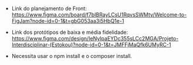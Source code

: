 - Link do planejamento de Front: https://www.figma.com/board/f7bIBRayLCsU1RqvsSWMty/Welcome-to-FigJam?node-id=0-1&t=gbG053aa3i5HbQ1e-1

- Link dos protótipos de baixa e média fidelidade: https://www.figma.com/design/IeNyIpaEYDc355sLCc2MGA/Projeto-Interdisciplinar-(Estokou)?node-id=0-1&t=JMFFjMaQfk6UMyRC-1

- Necessita usar o npm install e o composer install.
